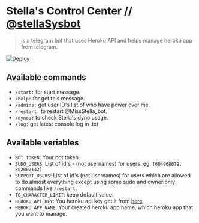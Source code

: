 # Stella's Control Center  // [@stellaSysbot](https://t.me/stellasysbot)
>is a telegram bot that uses Heroku API and helps manage heroku app from telegram.

[![Deploy](https://www.herokucdn.com/deploy/button.svg)](https://heroku.com/deploy)

## Available commands
* `/start:` for start message.
* `/help:` for get this message.
* `/admins:` get user ID's list of who have power over me.
* `/restart:` to restart @MissStella_bot.
* `/dynos:` to check Stella's dyno usage.
* `/log:` get latest console log in .txt

## Available veriables 
* `BOT_TOKEN`: Your bot token.
* `SUDO_USERS`: List of id's -  (not usernames) for users. eg. `[604968079, 802002142]`
* `SUPPORT_USERS`: List of id's (not usernames) for users which are allowed to do almost everything except using some sudo and owner only commands like `/restart`.
* `TG_CHARACTER_LIMIT`: keep default value.
* `HEROKU_API_KEY`: You heroku api key get it from [here](https://dashboard.heroku.com/account)
* `HEROKU_APP_NAME`: Your created heroku app name, which heroku app that you want to manage.


